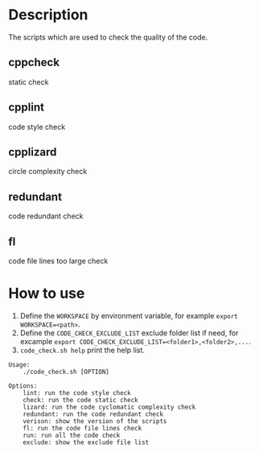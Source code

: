 # Description
The scripts which are used to check the quality of the code.

## cppcheck
static check

## cpplint
code style check

## cpplizard
circle complexity check

## redundant
code redundant check

## fl
code file lines too large check

# How to use
1. Define the `WORKSPACE` by environment variable, for example `export WORKSPACE=<path>`.
2. Define the `CODE_CHECK_EXCLUDE_LIST` exclude folder list if need, for excample `export CODE_CHECK_EXCLUDE_LIST=<folder1>,<folder2>,...`.
3. `code_check.sh help` print the help list.

``` shell
Usage:
    ./code_check.sh [OPTION]

Options:
    lint: run the code style check
    check: run the code static check
    lizard: run the code cyclomatic complexity check
    redundant: run the code redundant check
    verison: show the version of the scripts
    fl: run the code file lines check
    run: run all the code check
    exclude: show the exclude file list

```